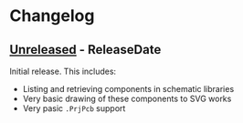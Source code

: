 # Changelog

<!-- next-header -->

## [Unreleased] - ReleaseDate

Initial release. This includes:

- Listing and retrieving components in schematic libraries
- Very basic drawing of these components to SVG works
- Very pasic `.PrjPcb` support

<!-- next-url -->
[Unreleased]: https://github.com/pluots/altium/compare/490216bd119f...HEAD
